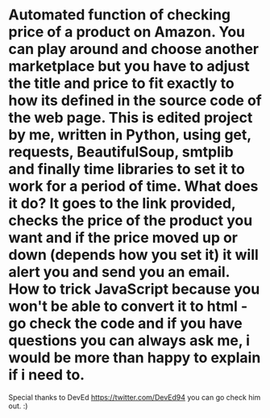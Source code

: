 # Automated function of checking price of a product on Amazon. You can play around and choose another marketplace but you have to adjust the title and price to fit exactly to how its defined in the source code of the web page. This is edited project by me, written in Python, using get, requests, BeautifulSoup, smtplib and finally time libraries to set it to work for a period of time. What does it do? It goes to the link provided, checks the price of the product you want and if the price moved up or down (depends how you set it) it will alert you and send you an email. How to trick JavaScript because you won't be able to convert it to html - go check the code and if you have questions you can always ask me, i would be more than happy to explain if i need to. 

Special thanks to DevEd https://twitter.com/DevEd94 you can go check him out. :) 
